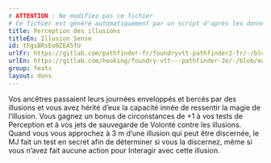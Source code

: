 ```yaml
---
# ATTENTION : Ne modifiez pas ce fichier
# Ce fichier est généré automatiquement par un script d'après les données du module Foundry VTT officiel et de sa traduction
title: Perception des illusions
titleEn: Illusion Sense
id: tFgsBRsEo9ZEA5fU
urlFr: https://gitlab.com/pathfinder-fr/foundryvtt-pathfinder2-fr/-/blob/master/data/feats/tFgsBRsEo9ZEA5fU.htm
urlEn: https://gitlab.com/hooking/foundry-vtt---pathfinder-2e/-/blob/master/packs/data/feats.db/illusion-sense.json
group: feats
layout: dons
---
```

Vos ancêtres passaient leurs journées enveloppés et bercés par des illusions et vous avez hérité d’eux la capacité innée de ressentir la magie de l’illusion. Vous gagnez un bonus de circonstances de +1 à vos tests de Perception et à vos jets de sauvegarde de Volonté contre les illusions. Quand vous vous approchez à 3 m d’une illusion qui peut être discernée, le MJ fait un test en secret afin de déterminer si vous la discernez, même si vous n’avez fait aucune action pour Interagir avec cette illusion.


